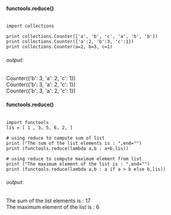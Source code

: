 
#### functools.reduce() 

<pre><code>
import collections

print collections.Counter(['a', 'b', 'c', 'a', 'b', 'b'])
print collections.Counter({'a':2, 'b':3, 'c':1})
print collections.Counter(a=2, b=3, c=1)
</pre></code>

###### output:
Counter({'b': 3, 'a': 2, 'c': 1})  
Counter({'b': 3, 'a': 2, 'c': 1})  
Counter({'b': 3, 'a': 2, 'c': 1})
  
  
  


#### functools.reduce() 

<pre><code>
import functools 
lis = [ 1 , 3, 5, 6, 2, ]

# using reduce to compute sum of list 
print ("The sum of the list elements is : ",end="") 
print (functools.reduce(lambda a,b : a+b,lis)) 
  
# using reduce to compute maximum element from list 
print ("The maximum element of the list is : ",end="") 
print (functools.reduce(lambda a,b : a if a > b else b,lis))
</pre></code>

###### output:  
The sum of the list elements is : 17  
The maximum element of the list is : 6
